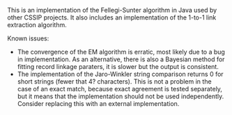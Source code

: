This is an implementation of the Fellegi-Sunter algorithm in Java used by other CSSIP projects. It also includes an implementation of the 1-to-1 link extraction algorithm.

Known issues:
* The convergence of the EM algorithm is erratic, most likely due to a bug in implementation. As an alternative, there is also a Bayesian method for fitting record linkage paraters, it is slower but the output is consistent.
*  The implementation of the Jaro-Winkler string comparison returns 0 for short strings (fewer that 4? characters). This is not a problem in the case of an exact match, because exact agreement is tested separately, but it means that the implementation should not be used independently. Consider replacing this with an external implementation.
